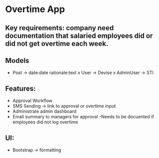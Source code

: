 # Overtime App

## Key requirements: company need documentation that salaried employees did or did not get overtime each week. 


## Models 
- Post -> date:date rationale:text 
x User -> Devise
x AdminUser -> STI


## Features: 
- Approval Workflow
- SMS Sending -> link to approval or overtime input
- Administrate admin dashboard
- Email summary to managers for approval
-Needs to be docuented if employees did not log overtime 

## UI: 
- Bootstrap -> formatting

